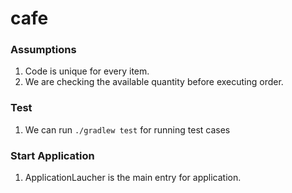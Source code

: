 # cafe

### Assumptions
1. Code is unique for every item.
2. We are checking the available quantity before executing order.

### Test
1. We can run `./gradlew test`  for running test cases

### Start Application
1. ApplicationLaucher is the main entry for application.
